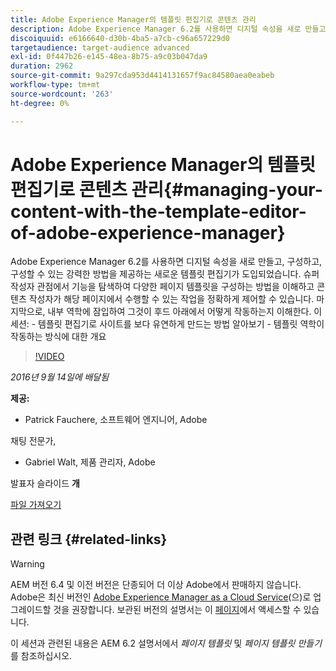 ```yaml
---
title: Adobe Experience Manager의 템플릿 편집기로 콘텐츠 관리
description: Adobe Experience Manager 6.2를 사용하면 디지털 속성을 새로 만들고, 구성하고, 구성할 수 있는 강력한 방법을 제공하는 새로운 템플릿 편집기가 도입되었습니다. 슈퍼 작성자 관점에서 기능을 탐색하여 다양한 페이지 템플릿을 구성하는 방법을 이해하고 콘텐츠 작성자가 해당 페이지에서 수행할 수 있는 작업을 정확하게 제어할 수 있습니다. 마지막으로, 내부 역학에 잠입하여 그것이 후드 아래에서 어떻게 작동하는지 이해한다.
discoiquuid: e6166640-d30b-4ba5-a7cb-c96a657229d0
targetaudience: target-audience advanced
exl-id: 0f447b26-e145-48ea-8b75-a9c03b047da9
duration: 2962
source-git-commit: 9a297cda953d4414131657f9ac84580aea0eabeb
workflow-type: tm+mt
source-wordcount: '263'
ht-degree: 0%

---
```


# Adobe Experience Manager의 템플릿 편집기로 콘텐츠 관리{#managing-your-content-with-the-template-editor-of-adobe-experience-manager}

Adobe Experience Manager 6.2를 사용하면 디지털 속성을 새로 만들고, 구성하고, 구성할 수 있는 강력한 방법을 제공하는 새로운 템플릿 편집기가 도입되었습니다. 슈퍼 작성자 관점에서 기능을 탐색하여 다양한 페이지 템플릿을 구성하는 방법을 이해하고 콘텐츠 작성자가 해당 페이지에서 수행할 수 있는 작업을 정확하게 제어할 수 있습니다. 마지막으로, 내부 역학에 잠입하여 그것이 후드 아래에서 어떻게 작동하는지 이해한다. 이 세션: - 템플릿 편집기로 사이트를 보다 유연하게 만드는 방법 알아보기 - 템플릿 역학이 작동하는 방식에 대한 개요

>[!VIDEO](https://video.tv.adobe.com/v/19300/?quality=9)

*2016년 9월 14일에 배달됨*

**제공:**

* Patrick Fauchere, 소프트웨어 엔지니어, Adobe

채팅 전문가,

* Gabriel Walt, 제품 관리자, Adobe

발표자 슬라이드 **개**

[파일 가져오기](assets/aem-gems-91416-template-editor.pdf)

## 관련 링크 {#related-links}

>[!WARNING]
>
>AEM 버전 6.4 및 이전 버전은 단종되어 더 이상 Adobe에서 판매하지 않습니다.  Adobe은 최신 버전인 [Adobe Experience Manager as a Cloud Service](https://experienceleague.adobe.com/docs/experience-manager-cloud-service.html?lang=ko)(으)로 업그레이드할 것을 권장합니다.  보관된 버전의 설명서는 이 [페이지](https://experienceleague.adobe.com/docs/experience-manager-release-information/aem-release-updates/previous-updates/aem-previous-versions.html?lang=ko)에서 액세스할 수 있습니다.
>
>이 세션과 관련된 내용은 AEM 6.2 설명서에서 *페이지 템플릿* 및 *페이지 템플릿 만들기*&#x200B;를 참조하십시오.
